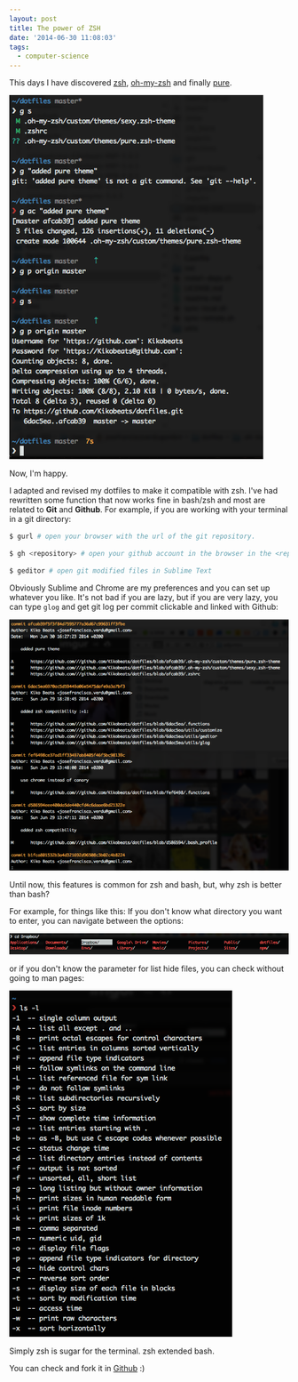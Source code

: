 ```yaml
---
layout: post
title: The power of ZSH
date: '2014-06-30 11:08:03'
tags:
  - computer-science
---
```


This days I have discovered [zsh](https://en.wikipedia.org/wiki/Z_shell), [oh-my-zsh](https://github.com/robbyrussell/oh-my-zsh) and finally [pure](https://github.com/sindresorhus/pure). 

![](/images/the-power-of-zsh/i3xkpdc.png)

Now, I'm happy.

I adapted and revised my dotfiles to make it compatible with zsh. I've had rewritten some function that now works fine in bash/zsh and most are related to **Git** and **Github**. For example, if you are working with your terminal in a git directory:

```bash
$ gurl # open your browser with the url of the git repository.
```
```bash
$ gh <repository> # open your github account in the browser in the <repository> page.
```
```bash
$ geditor # open git modified files in Sublime Text
```

Obviously Sublime and Chrome are my preferences and you can set up whatever you like. It's not bad if you are lazy, but if you are very lazy, you can type `glog` and get git log per commit clickable and linked with Github:

![](/images/the-power-of-zsh/zw513vw.png)


Until now, this features is common for zsh and bash, but, why zsh is better than bash?

For example, for things like this: If you don't know what directory you want to enter, you can navigate between the options:

![](/images/the-power-of-zsh/pczw976.png)

or if you don't know the parameter for list hide files, you can check without going to man pages:

![](/images/the-power-of-zsh/nw8s2eh.png)

Simply zsh is sugar for the terminal. zsh extended bash.


You can check and fork it in [Github](https://github.com/Kikobeats/dotfiles) :)

